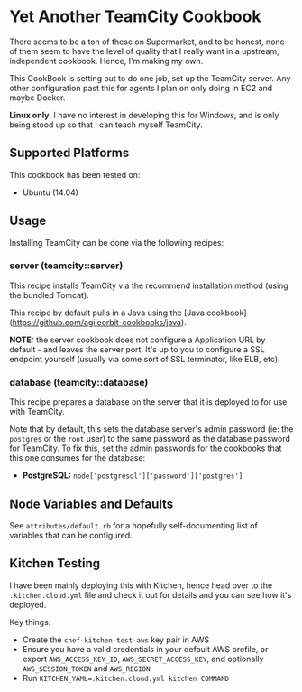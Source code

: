 Yet Another TeamCity Cookbook
==============================

There seems to be a ton of these on Supermarket, and to be honest, none of them
seem to have the level of quality that I really want in a upstream, independent
cookbook. Hence, I'm making my own.

This CookBook is setting out to do one job, set up the TeamCity server. Any
other configuration past this for agents I plan on only doing in EC2 and maybe
Docker.

**Linux only**. I have no interest in developing this for Windows, and
is only being stood up so that I can teach myself TeamCity.


Supported Platforms
--------------------

This cookbook has been tested on:

 * Ubuntu (14.04)


Usage
------

Installing TeamCity can be done via the following recipes:

### server (teamcity::server)

This recipe installs TeamCity via the recommend installation method (using the
bundled Tomcat).

This recipe by default pulls in a Java using the [Java cookbook]
(https://github.com/agileorbit-cookbooks/java).

**NOTE:** the server cookbook does not configure a Application URL by
default - and leaves the server port. It's up to you to configure a SSL
endpoint yourself (usually via some sort of SSL terminator, like ELB, etc).

### database (teamcity::database)

This recipe prepares a database on the server that it is deployed to for use
with TeamCity.

Note that by default, this sets the database server's admin password (ie:
the `postgres` or the `root` user) to the same password as the database password
for TeamCity. To fix this, set the admin passwords for the cookbooks that this
one consumes for the database:

 * **PostgreSQL:** `node['postgresql']['password']['postgres']`


Node Variables and Defaults
----------------------------

See `attributes/default.rb` for a hopefully self-documenting list of variables
that can be configured.


Kitchen Testing
----------------

I have been mainly deploying this with Kitchen, hence head over to the
`.kitchen.cloud.yml` file and check it out for details and you can see how
it's deployed.

Key things:

 * Create the `chef-kitchen-test-aws` key pair in AWS
 * Ensure you have a valid credentials in your default AWS profile, or
   export `AWS_ACCESS_KEY_ID`, `AWS_SECRET_ACCESS_KEY`, and optionally
   `AWS_SESSION_TOKEN` and `AWS_REGION`
 * Run `KITCHEN_YAML=.kitchen.cloud.yml kitchen COMMAND`
